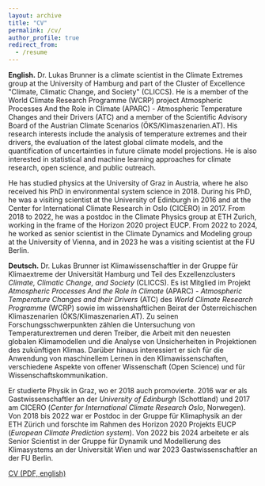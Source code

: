 ```yaml
---
layout: archive
title: "CV"
permalink: /cv/
author_profile: true
redirect_from:
  - /resume
---
```


**English.** Dr. Lukas Brunner is a climate scientist in the Climate Extremes group at the University of Hamburg and part of the Cluster of Excellence "Climate, Climatic Change, and Society" (CLICCS). He is a member of the World Climate Research Programme (WCRP) project Atmospheric Processes And the Role in Climate (APARC) - Atmospheric Temperature Changes and their Drivers (ATC) and a member of the Scientific Advisory Board of the Austrian Climate Scenarios (ÖKS/Klimaszenarien.AT). His research interests include the analysis of temperature extremes and their drivers, the evaluation of the latest global climate models, and the quantification of uncertainties in future climate model projections. He is also interested in statistical and machine learning approaches for climate research, open science, and public outreach.

He has studied physics at the University of Graz in Austria, where he also received his PhD in environmental system science in 2018. During his PhD, he was a visiting scientist at the University of Edinburgh in 2016 and at the Center for International Climate Research in Oslo (CICERO) in 2017. From 2018 to 2022, he was a postdoc in the Climate Physics group at ETH Zurich, working in the frame of the Horizon 2020 project EUCP. From 2022 to 2024, he worked as senior scientist in the Climate Dynamics and Modeling group at the University of Vienna, and in 2023 he was a visiting scientist at the FU Berlin.


**Deutsch.** Dr. Lukas Brunner ist Klimawissenschaftler in der Gruppe für Klimaextreme der Universität Hamburg und Teil des Exzellenzclusters _Climate, Climatic Change, and Society_ (CLICCS). Es ist Mitglied im Projekt _Atmospheric Processes And the Role in Climate_ (APARC) - _Atmospheric Temperature Changes and their Drivers_ (ATC) des  _World Climate Research Programme_ (WCRP) sowie im wissenshaftlichen Beirat der Österreichischen Klimaszenarien (ÖKS/Klimaszenarien.AT). Zu seinen Forschungsschwerpunkten zählen die Untersuchung von Temperaturextremen und deren Treiber, die Arbeit mit den neuesten globalen Klimamodellen und die Analyse von Unsicherheiten in Projektionen des zukünftigen Klimas. Darüber hinaus interessiert er sich für die Anwendung von maschinellem Lernen in den Klimawissenschaften, verschiedene Aspekte von offener Wissenschaft (Open Science) und für Wissenschaftskommunikation.

Er studierte Physik in Graz, wo er 2018 auch promovierte. 2016 war er als Gastwissenschaftler an der _University of Edinburgh_ (Schottland) und 2017 am CICERO (_Center for International Climate Research Oslo_, Norwegen). Von 2018 bis 2022 war er Postdoc in der Gruppe für Klimaphysik an der ETH Zürich und forschte im Rahmen des Horizon 2020 Projekts EUCP (_European Climate Prediction system_). Von 2022 bis 2024 arbeitete er als Senior Scientist in der Gruppe für Dynamik und Modellierung des Klimasystems an der Universität Wien und war 2023 Gastwissenschaftler an der FU Berlin.


<!-- <a href="https://lukasbrunner.github.io/files/cv_short.pdf" target="_blank">CV short (PDF, english)</a> -->

<a href="https://lukasbrunner.github.io/files/cv.pdf" target="_blank">CV (PDF, english)</a>
